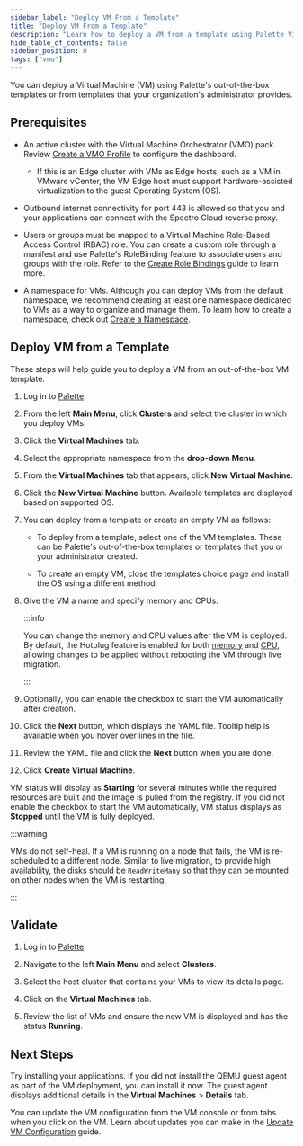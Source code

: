 ```yaml
---
sidebar_label: "Deploy VM From a Template"
title: "Deploy VM From a Template"
description: "Learn how to deploy a VM from a template using Palette Virtual Machine Orchestrator"
hide_table_of_contents: false
sidebar_position: 0
tags: ["vmo"]
---
```


You can deploy a Virtual Machine (VM) using Palette's out-of-the-box templates or from templates that your
organization's administrator provides.

## Prerequisites

- An active cluster with the Virtual Machine Orchestrator (VMO) pack. Review
  [Create a VMO Profile](../create-vmo-profile.md) to configure the dashboard.

  - If this is an Edge cluster with VMs as Edge hosts, such as a VM in VMware vCenter, the VM Edge host must support
    hardware-assisted virtualization to the guest Operating System (OS).

- Outbound internet connectivity for port 443 is allowed so that you and your applications can connect with the Spectro
  Cloud reverse proxy.

- Users or groups must be mapped to a Virtual Machine Role-Based Access Control (RBAC) role. You can create a custom
  role through a manifest and use Palette's RoleBinding feature to associate users and groups with the role. Refer to
  the [Create Role Bindings](../../clusters/cluster-management/cluster-rbac.md#create-role-bindings) guide to learn
  more.

- A namespace for VMs. Although you can deploy VMs from the default namespace, we recommend creating at least one
  namespace dedicated to VMs as a way to organize and manage them. To learn how to create a namespace, check out
  [Create a Namespace](../../clusters/cluster-management/namespace-management.md#create-a-namespace).

## Deploy VM from a Template

These steps will help guide you to deploy a VM from an out-of-the-box VM template.

1. Log in to [Palette](https://console.spectrocloud.com).

2. From the left **Main Menu**, click **Clusters** and select the cluster in which you deploy VMs.

3. Click the **Virtual Machines** tab.

4. Select the appropriate namespace from the **drop-down Menu**.

5. From the **Virtual Machines** tab that appears, click **New Virtual Machine**.

6. Click the **New Virtual Machine** button. Available templates are displayed based on supported OS.

7. You can deploy from a template or create an empty VM as follows:

   - To deploy from a template, select one of the VM templates. These can be Palette's out-of-the-box templates or
     templates that you or your administrator created.

   - To create an empty VM, close the templates choice page and install the OS using a different method.

8. Give the VM a name and specify memory and CPUs.

   :::info

   You can change the memory and CPU values after the VM is deployed. By default, the Hotplug feature is enabled for
   both [memory](https://kubevirt.io/user-guide/compute/memory_hotplug/#memory-hotplug-in-action) and
   [CPU](https://kubevirt.io/user-guide/compute/cpu_hotplug/), allowing changes to be applied without rebooting the VM
   through live migration.

   :::

9. Optionally, you can enable the checkbox to start the VM automatically after creation.

10. Click the **Next** button, which displays the YAML file. Tooltip help is available when you hover over lines in the
    file.

11. Review the YAML file and click the **Next** button when you are done.

12. Click **Create Virtual Machine**.

VM status will display as **Starting** for several minutes while the required resources are built and the image is
pulled from the registry. If you did not enable the checkbox to start the VM automatically, VM status displays as
**Stopped** until the VM is fully deployed.

:::warning

VMs do not self-heal. If a VM is running on a node that fails, the VM is re-scheduled to a different node. Similar to
live migration, to provide high availability, the disks should be `ReadWriteMany` so that they can be mounted on other
nodes when the VM is restarting.

:::

## Validate

1. Log in to [Palette](https://console.spectroloud.com).

2. Navigate to the left **Main Menu** and select **Clusters**.

3. Select the host cluster that contains your VMs to view its details page.

4. Click on the **Virtual Machines** tab.

5. Review the list of VMs and ensure the new VM is displayed and has the status **Running**.

## Next Steps

Try installing your applications. If you did not install the QEMU guest agent as part of the VM deployment, you can
install it now. The guest agent displays additional details in the **Virtual Machines** > **Details** tab.

You can update the VM configuration from the VM console or from tabs when you click on the VM. Learn about updates you
can make in the [Update VM Configuration](./update-vm-configuration.md) guide.

